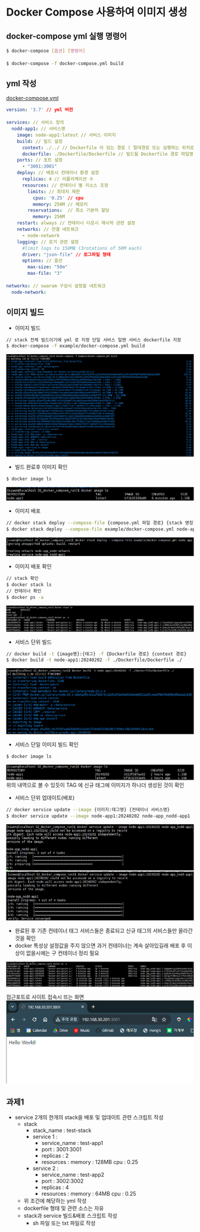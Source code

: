 # Docker Compose 사용하여 이미지 생성

## docker-compose yml 실행 명령어
```bash
$ docker-compose [옵션] [명령어]

$ docker-compose -f docker-compose.yml build
```

## yml 작성 
[docker-compose.yml](./example/docker-compose.yml)
``` yml
version: '3.7' // yml 버전

services: // 서비스 정의
  nodd-app1: // 서비스명
    image: node-app1:latest // 서비스 이미지
    build: // 빌드 설정
      context: ./../ // Dockerfile 이 있는 경로 ( 절대경로 또는 실행하는 위치로 부터 상대 경로 )
      dockerfile: ./Dockerfile/Dockerfile // 빌드될 Dockerfile 경로 파일명이 Dockerfile 이 아닐경우 파일명 기입
    ports: // 포트 설정
      - "3001:3001"
    deploy: // 배포시 컨테이너 환경 설정
      replicas: 4 // 리플리케이션 수
      resources: // 컨테이너 별 리소스 조정
        limits: // 최대치 제한
          cpus: '0.25' // cpu
          memory: 256M // 메모리
        reservations:  // 최소 기본치 할당
          memory: 256M
    restart: always // 컨테이너 다운시 재시작 관련 설정
    networks: // 연결 네트워크
      - node-network
    logging: // 로거 관련 설정
      #limit logs to 150MB (3rotations of 50M each)
      driver: "json-file" // 로그파일 형태
      options: // 옵션
        max-size: "50m"
        max-file: "3"
        
networks: // swaram 구성시 설정할 네트워크
  node-network:
```

## 이미지 빌드
- 이미지 빌드
``` bash
// stack 전체 빌드이기에 yml 로 지정 단일 서비스 일땐 서비스 dockerfile 지정
$ docker-compose -f example/docker-compose.yml build
```
![docker-2-1](../data/img/docker-2-1.png)<br />
- 빌드 완료후 이미지 확인
```bash
$ docker image ls
```
![docker-2-2](../data/img/docker-2-2.png)
- 이미지 배포
```bash
// docker stack deploy --compose-file {compose.yml 파일 경로} {stack 명칭}
$ docker stack deploy --compose-file example/docker-compose.yml node-app
```
![docker-2-3](../data/img/docker-2-3.png)
- 이미지 배포 확인
```bash
// stack 확인
$ docker stack ls
// 컨테이너 확인
$ docker ps -a
```
![docker-2-4](../data/img/docker-2-4.png)
- 서비스 단위 빌드
```bash
// docker build -t {image명}:{태그} -f {Dockerfile 경로} {context 경로}
$ docker build -t node-app1:20240202 -f ./Dockerfile/Dockerfile ./
```
![docker-2-5](../data/img/docker-2-5.png)
- 서비스 단일 이미지 빌드 확인
```bash
$ docker image ls
```
![docker-2-6](../data/img/docker-2-6.png)
위의 내역으로 볼 수 있듯이 TAG 에 신규 태그에 이미지가 하나더 생성된 것이 확인
- 서비스 단위 업데이트(배포)
```bash
// docker service update --image {이미지:태그명} {컨테이너 서비스명}
$ docker service update --image node-app1:20240202 node-app_nodd-app1
```
![docker-2-7](../data/img/docker-2-7.png)
![docker-2-8](../data/img/docker-2-8.png)
- 완료된 후 기존 컨테이너 태그 서비스들은 종료되고 신규 태그의 서비스들만 올라간것을 확인
- docker 특성상 설정값을 주지 않으면 과거 컨테이너는 계속 살아있길래 배포 후 이상이 없을시에는 구 컨테이너 정리 필요

![docker-2-9](../data/img/docker-2-9.png)

접근포트로 사이트 접속시 뜨는 화면
![docker-2-10](../data/img/docker-2-10.png)
## 과제1
- service 2개의 한개의 stack을 배포 및 업데이트 관련 스크립트 작성
    - stack
        - stack_name : test-stack
        - service 1 : 
            - service_name : test-app1 
            - port : 3001:3001
            - replicas : 2
            - resources : 
                memory : 128MB
                cpu : 0.25
        - service 2 : 
            - service_name : test-app2
            - port : 3002:3002
            - replicas : 4
            - resources : 
                memory : 64MB
                cpu : 0.25
    - 위 조건에 해당하는 yml 작성
    - dockerfile 형태 및 관련 소스는 자유
    - stack과 service 빌드&배포 스크립트 작성
        - sh 파일 또는 txt 파일로 작성